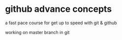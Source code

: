 # github advance concepts

a fast pace course for get up to speed with git & github

working on master branch in git